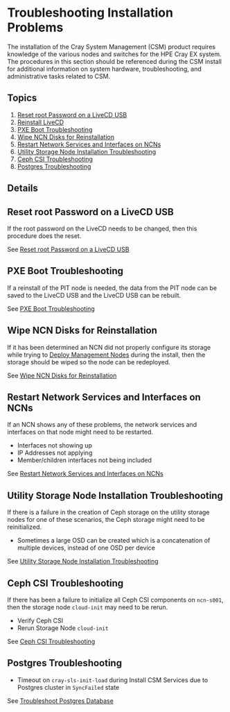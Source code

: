 # Troubleshooting Installation Problems

The installation of the Cray System Management (CSM) product requires knowledge of the various nodes and
switches for the HPE Cray EX system. The procedures in this section should be referenced during the CSM install
for additional information on system hardware, troubleshooting, and administrative tasks related to CSM.

## Topics

   1. [Reset root Password on a LiveCD USB](#reset-root-password-on-a-LiveCD-USB)
   1. [Reinstall LiveCD](#reinstall-livecd)
   1. [PXE Boot Troubleshooting](#pxe-boot-troubleshooting)
   1. [Wipe NCN Disks for Reinstallation](#wipe-ncn-disks-for-reinstallation)
   1. [Restart Network Services and Interfaces on NCNs](#restart-network-services-and-interfaces-on-ncns)
   1. [Utility Storage Node Installation Troubleshooting](#utility-storage-node-installation-troubleshooting)
   1. [Ceph CSI Troubleshooting](#ceph-csi-troubleshooting)
   1. [Postgres Troubleshooting](#postgres-troubleshooting)

## Details

## Reset root Password on a LiveCD USB

If the root password on the LiveCD needs to be changed, then this procedure does the reset.

See [Reset root Password on a LiveCD USB](../operations/livecd/Reset_root_Password_on_a_LiveCD_USB.md)

## PXE Boot Troubleshooting

If a reinstall of the PIT node is needed, the data from the PIT node can be saved to the LiveCD USB and
the LiveCD USB can be rebuilt.

See [PXE Boot Troubleshooting](troubleshooting_pxe_boot.md)

## Wipe NCN Disks for Reinstallation

If it has been determined an NCN did not properly configure its storage while trying to
[Deploy Management Nodes](deploy_non-compute_nodes.md) during the install, then the
storage should be wiped so the node can be redeployed.

See [Wipe NCN Disks for Reinstallation](../operations/node_management/Wipe_NCN_Disks.md)

## Restart Network Services and Interfaces on NCNs

If an NCN shows any of these problems, the network services and interfaces on that node might need to be restarted.
   * Interfaces not showing up
   * IP Addresses not applying
   * Member/children interfaces not being included

See [Restart Network Services and Interfaces on NCNs](../operations/node_management/NCN_Network_Troubleshooting.md)

## Utility Storage Node Installation Troubleshooting

If there is a failure in the creation of Ceph storage on the utility storage nodes for one of these scenarios,
the Ceph storage might need to be reinitialized.
   * Sometimes a large OSD can be created which is a concatenation of multiple devices, instead of one OSD per device

See [Utility Storage Node Installation Troubleshooting](troubleshooting_utility_storage_node_installation.md)

## Ceph CSI Troubleshooting

If there has been a failure to initialize all Ceph CSI components on `ncn-s001`, then the storage node
`cloud-init` may need to be rerun.
   * Verify Ceph CSI
   * Rerun Storage Node `cloud-init`

See [Ceph CSI Troubleshooting](troubleshooting_ceph_csi.md)

## Postgres Troubleshooting

* Timeout on `cray-sls-init-load` during Install CSM Services due to Postgres cluster in `SyncFailed` state

See [Troubleshoot Postgres Database](../operations/kubernetes/Troubleshoot_Postgres_Database.md#is-the-postgres-status-syncfailed)
